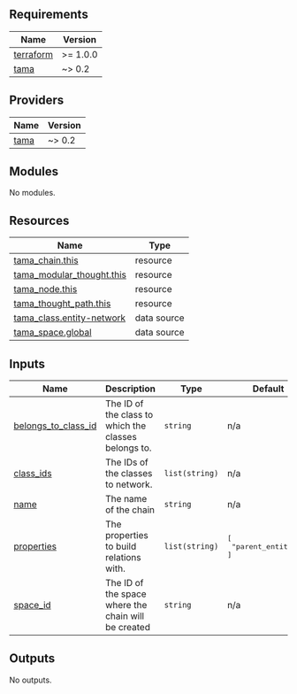 <!-- BEGIN_TF_DOCS -->
## Requirements

| Name | Version |
|------|---------|
| <a name="requirement_terraform"></a> [terraform](#requirement\_terraform) | >= 1.0.0 |
| <a name="requirement_tama"></a> [tama](#requirement\_tama) | ~> 0.2 |

## Providers

| Name | Version |
|------|---------|
| <a name="provider_tama"></a> [tama](#provider\_tama) | ~> 0.2 |

## Modules

No modules.

## Resources

| Name | Type |
|------|------|
| [tama_chain.this](https://registry.terraform.io/providers/upmaru/tama/latest/docs/resources/chain) | resource |
| [tama_modular_thought.this](https://registry.terraform.io/providers/upmaru/tama/latest/docs/resources/modular_thought) | resource |
| [tama_node.this](https://registry.terraform.io/providers/upmaru/tama/latest/docs/resources/node) | resource |
| [tama_thought_path.this](https://registry.terraform.io/providers/upmaru/tama/latest/docs/resources/thought_path) | resource |
| [tama_class.entity-network](https://registry.terraform.io/providers/upmaru/tama/latest/docs/data-sources/class) | data source |
| [tama_space.global](https://registry.terraform.io/providers/upmaru/tama/latest/docs/data-sources/space) | data source |

## Inputs

| Name | Description | Type | Default | Required |
|------|-------------|------|---------|:--------:|
| <a name="input_belongs_to_class_id"></a> [belongs\_to\_class\_id](#input\_belongs\_to\_class\_id) | The ID of the class to which the classes belongs to. | `string` | n/a | yes |
| <a name="input_class_ids"></a> [class\_ids](#input\_class\_ids) | The IDs of the classes to network. | `list(string)` | n/a | yes |
| <a name="input_name"></a> [name](#input\_name) | The name of the chain | `string` | n/a | yes |
| <a name="input_properties"></a> [properties](#input\_properties) | The properties to build relations with. | `list(string)` | <pre>[<br>  "parent_entity_id"<br>]</pre> | no |
| <a name="input_space_id"></a> [space\_id](#input\_space\_id) | The ID of the space where the chain will be created | `string` | n/a | yes |

## Outputs

No outputs.
<!-- END_TF_DOCS -->